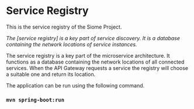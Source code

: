 # Service Registry

This is the service registry of the Siome Project.

_The [service registry] is a key part of service discovery. It is a database containing the network locations of service instances._

The service registry is a key part of the microservice architecture. It functions as a database containing the network locations of all connected services. When the API Gateway requests a service the registry will choose a suitable one and return its location.

The application can be run using the following command.
### `mvn spring-boot:run`
